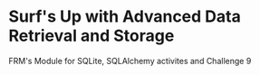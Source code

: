 # Surf's Up with Advanced Data Retrieval and Storage
FRM's Module for SQLite, SQLAlchemy activites and Challenge 9
